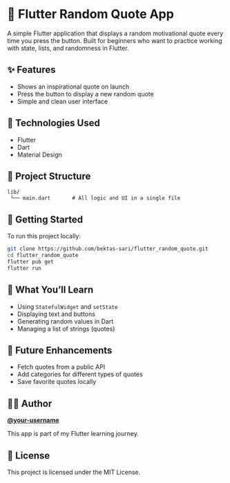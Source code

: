 # 💬 Flutter Random Quote App

A simple Flutter application that displays a random motivational quote every time you press the button. 
Built for beginners who want to practice working with state, lists, and randomness in Flutter.

## ✨ Features

- Shows an inspirational quote on launch
- Press the button to display a new random quote
- Simple and clean user interface

## 🚀 Technologies Used

- Flutter
- Dart
- Material Design

## 📁 Project Structure

```
lib/
 └── main.dart       # All logic and UI in a single file
```

## 🔧 Getting Started

To run this project locally:

```bash
git clone https://github.com/bektas-sari/flutter_random_quote.git
cd flutter_random_quote
flutter pub get
flutter run
```

## 🧠 What You’ll Learn

- Using `StatefulWidget` and `setState`
- Displaying text and buttons
- Generating random values in Dart
- Managing a list of strings (quotes)

## 🔮 Future Enhancements

- Fetch quotes from a public API
- Add categories for different types of quotes
- Save favorite quotes locally

## 👨‍💻 Author

**[@your-username](https://github.com/bektas-sari)**

This app is part of my Flutter learning journey.

## 📝 License

This project is licensed under the MIT License.

